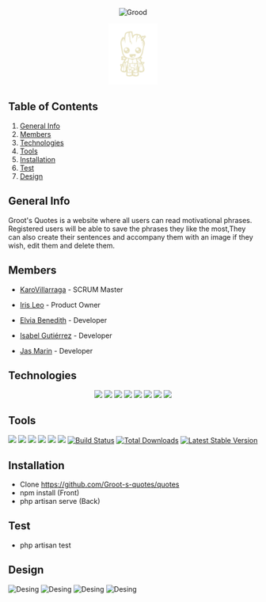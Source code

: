 <p align="center"><img src="https://user-images.githubusercontent.com/116794919/219678030-ae8bff45-2ed5-4043-b804-5ee4776dbbbc.png" width="300" alt="Grood"></p>

<p align="center"><img src="https://github.com/Groot-s-quotes/quotes/blob/front-structure/groot-s-quotes-react/public/mini_groot.png" width="100" alt="Grood"></p>
<p align="center">

## Table of Contents
1. [General Info](#general-info)
2. [Members](#members) 
3. [Technologies](#technologies)
4. [Tools](#tools)
5. [Installation](#installation)
6. [Test](#test)
7. [Design](#design)
    </p>
## General Info
<p>Groot's Quotes is a website where all users can read motivational phrases. Registered users will be able to save the phrases they like the most,They can also create their sentences and accompany them with an image if they wish, edit them and delete them.</p>

 ## Members  
  
- [KaroVillarraga](https://github.com/KaroVillarraga) - SCRUM Master

- [Iris Leo](https://github.com/mauisiri) - Product Owner

- [Elvia Benedith](https://github.com/ElviaBth) - Developer

- [Isabel Gutiérrez](https://github.com/IsabelGuMo) - Developer

- [Jas Marin](https://github.com/JasMarin) - Developer

## Technologies
 <p align="center">
 <img src= "https://img.shields.io/badge/NPM-%23000000.svg?style=for-the-badge&logo=npm&logoColor=white"></img> 
 <img src= "https://img.shields.io/badge/node.js-6DA55F?style=for-the-badge&logo=node.js&logoColor=white"></img> 
 <img src= "https://img.shields.io/badge/react-%2320232a.svg?style=for-the-badge&logo=react&logoColor=%2361DAFB"></img> 
 <img src= "https://img.shields.io/badge/apache-%23D42029.svg?style=for-the-badge&logo=apache&logoColor=white"></img>
  <img src= "https://img.shields.io/badge/css3-%231572B6.svg?style=for-the-badge&logo=css3&logoColor=white"></img>
  <img src= "https://img.shields.io/badge/html5-%23E34F26.svg?style=for-the-badge&logo=html5&logoColor=white"></img>
  <img src= "https://img.shields.io/badge/javascript-%23323330.svg?style=for-the-badge&logo=javascript&logoColor=%23F7DF1E"></img>
  <img src= "https://img.shields.io/badge/php-%23777BB4.svg?style=for-the-badge&logo=php&logoColor=white">
 </p>
 
 ## Tools
 <p align="center"><a herf="https://www.figma.com/file/j3PmBXAYaB5q9chh5o23tw/Quotes?node-id=0%3A1&t=wIPAO9j1BXSjwg2G-0"><img src= "https://img.shields.io/badge/figma-%23F24E1E.svg?style=for-the-badge&logo=figma&logoColor=white"></a>
 <a href="https://github.com/Groot-s-quotes/quotes/tree/main/groot-s-quotes-react/public"><img src= "https://img.shields.io/badge/Github-%2300C4CC.svg?style=for-the-badge&logo=Canva&logoColor=white"></a>
 <a herf="https://trello.com/b/MEFwJ2xu/frases"><img src= "https://img.shields.io/badge/Trello-%23026AA7.svg?style=for-the-badge&logo=Trello&logoColor=white"></img>
 <img src= "https://img.shields.io/badge/mysql-%2300f.svg?style=for-the-badge&logo=mysql&logoColor=white"></a>
  <img src= "https://img.shields.io/badge/bootstrap-%23563D7C.svg?style=for-the-badge&logo=bootstrap&logoColor=white"></img> <img src=  "https://img.shields.io/badge/laravel-%23FF2D20.svg?style=for-the-badge&logo=laravel&logoColor=white"></img> 
 <a href="https://github.com/laravel/framework/actions"><img src="https://github.com/laravel/framework/workflows/tests/badge.svg" alt="Build Status"></a>
<a href="https://packagist.org/packages/laravel/framework"><img src="https://img.shields.io/packagist/dt/laravel/framework" alt="Total Downloads"></a>
<a href="https://packagist.org/packages/laravel/framework"><img src="https://img.shields.io/packagist/v/laravel/framework" alt="Latest Stable Version"></a>


## Installation

* Clone https://github.com/Groot-s-quotes/quotes
* npm install (Front)
* php artisan serve (Back)

## Test

* php artisan test

## Design

<img src="https://user-images.githubusercontent.com/116794919/219687439-739b830b-4b90-4e9f-b9c6-ab0f0fdc58bb.png" width="600" alt="Desing">
<img src="https://user-images.githubusercontent.com/116794919/219687829-b4bd5437-c618-4288-aa3d-5463ed2091d7.png" width="600" alt="Desing">
<img src="https://user-images.githubusercontent.com/116794919/219688150-c208628f-b756-49c1-ac1d-2b1575819e62.png" width="600" alt="Desing">
<img src="https://user-images.githubusercontent.com/116794919/219688473-2067b724-751d-46db-ab4b-47b5fe01eea6.png" width="300" alt="Desing">
